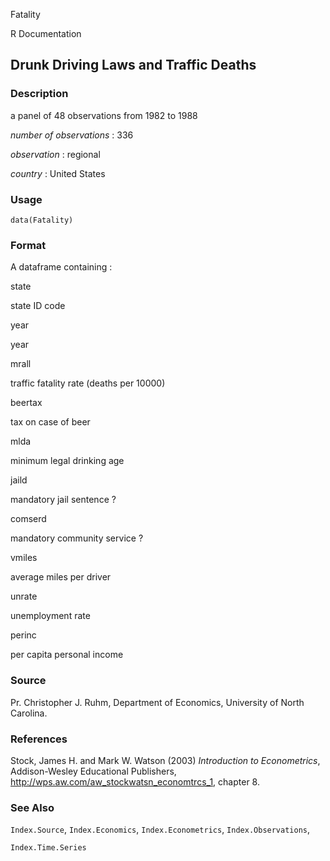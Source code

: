 Fatality

R Documentation

## Drunk Driving Laws and Traffic Deaths

### Description

a panel of 48 observations from 1982 to 1988

_number of observations_ : 336

_observation_ : regional

_country_ : United States

### Usage

    data(Fatality)

### Format

A dataframe containing :

state

state ID code

year

year

mrall

traffic fatality rate (deaths per 10000)

beertax

tax on case of beer

mlda

minimum legal drinking age

jaild

mandatory jail sentence ?

comserd

mandatory community service ?

vmiles

average miles per driver

unrate

unemployment rate

perinc

per capita personal income

### Source

Pr. Christopher J. Ruhm, Department of Economics, University of North
Carolina.

### References

Stock, James H. and Mark W. Watson (2003) _Introduction to Econometrics_,
Addison-Wesley Educational Publishers,
<http://wps.aw.com/aw_stockwatsn_economtrcs_1>, chapter 8.

### See Also

`Index.Source`, `Index.Economics`, `Index.Econometrics`, `Index.Observations`,

`Index.Time.Series`

